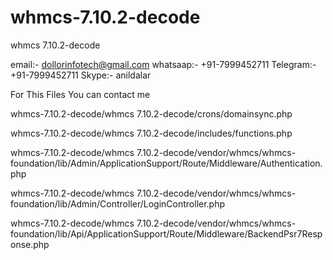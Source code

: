 # whmcs-7.10.2-decode
whmcs 7.10.2-decode

email:- dollorinfotech@gmail.com
whatsaap:- +91-7999452711
Telegram:- +91-7999452711
Skype:-  anildalar

For This Files You can contact me

whmcs-7.10.2-decode/whmcs 7.10.2-decode/crons/domainsync.php 

whmcs-7.10.2-decode/whmcs 7.10.2-decode/includes/functions.php

whmcs-7.10.2-decode/whmcs 7.10.2-decode/vendor/whmcs/whmcs-foundation/lib/Admin/ApplicationSupport/Route/Middleware/Authentication.php

whmcs-7.10.2-decode/whmcs 7.10.2-decode/vendor/whmcs/whmcs-foundation/lib/Admin/Controller/LoginController.php

whmcs-7.10.2-decode/whmcs 7.10.2-decode/vendor/whmcs/whmcs-foundation/lib/Api/ApplicationSupport/Route/Middleware/BackendPsr7Response.php 


